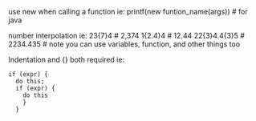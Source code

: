 use new when calling a function ie: printf(new funtion_name(args)) # for java

number interpolation ie: 23{7}4       # 2,374
                         1{2.4}4      # 12.44
                         22{3}4.4{3}5 # 2234.435
                         # note you can use variables, function, and other things too
                         
Indentation and {} both required ie:
```
if (expr) {
  do this;
  if (expr) {
    do this
    }
  }
```
